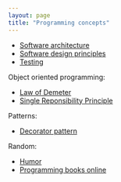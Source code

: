 ```yaml
---
layout: page
title: "Programming concepts"
---
```


* [Software architecture](/notes/architecture/)
* [Software design principles](/notes/design-principles/)
* [Testing](/notes/testing/)

Object oriented programming:

* [Law of Demeter](/notes/demeter/)
* [Single Reponsibility Principle](/notes/single-responsibility-principle/)

Patterns:

* [Decorator pattern](/notes/decorator-pattern/)

Random:

* [Humor](/notes/programming-humor/)
* [Programming books online](/notes/programming-books/)
